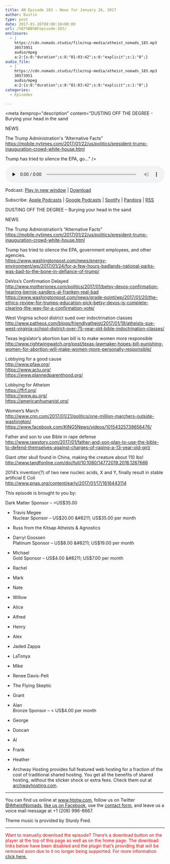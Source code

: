 ```yaml
---
title: AN Episode 183 – News for January 26, 2017
author: Dustin
type: post
date: 2017-01-26T08:00:18+00:00
url: /%EF%BB%BFepisode-183/
enclosure:
  - |
    https://cdn.nomads.studio/file/nsp-media/atheist_nomads_183.mp3
    30573951
    audio/mpeg
    a:2:{s:8:"duration";s:8:"01:03:42";s:8:"explicit";s:1:"0";}
audio_file:
  - |
    https://cdn.nomads.studio/file/nsp-media/atheist_nomads_183.mp3
    30573951
    audio/mpeg
    a:2:{s:8:"duration";s:8:"01:03:42";s:8:"explicit";s:1:"0";}
categories:
  - Episodes

---
```

<div itemscope itemtype="http://schema.org/AudioObject">
  <meta itemprop="name" content="%EF%BB%BFEpisode 183 &#8211; News for January 26, 2017" />
  
  <meta itemprop="uploadDate" content="2017-01-26T01:00:18-07:00" />
  
  <meta itemprop="encodingFormat" content="audio/mpeg" />
  
  <meta itemprop="duration" content="PT1H03M42S" />
  
  <meta itemprop="description" content="DUSTING OFF THE DEGREE - Burying your head in the sand

NEWS

The Trump Administration's “Alternative Facts”
https://mobile.nytimes.com/2017/01/22/us/politics/president-trump-inauguration-crowd-white-house.html

Trump has tried to silence the EPA, go..." />
  
  <meta itemprop="contentUrl" content="https://dts.podtrac.com/redirect.mp3/cdn.nomads.studio/file/nsp-media/atheist_nomads_183.mp3" />
  
  <meta itemprop="contentSize" content="29.2" />
  </p> 
  
  <div class="powerpress_player" id="powerpress_player_8445">
    <audio class="wp-audio-shortcode" id="audio-1452-189" preload="none" style="width: 100%;" controls="controls"><source type="audio/mpeg" src="https://dts.podtrac.com/redirect.mp3/cdn.nomads.studio/file/nsp-media/atheist_nomads_183.mp3?_=189" /><a href="https://dts.podtrac.com/redirect.mp3/cdn.nomads.studio/file/nsp-media/atheist_nomads_183.mp3">https://dts.podtrac.com/redirect.mp3/cdn.nomads.studio/file/nsp-media/atheist_nomads_183.mp3</a></audio>
  </div>
</div>

<p class="powerpress_links powerpress_links_mp3">
  Podcast: <a href="https://dts.podtrac.com/redirect.mp3/cdn.nomads.studio/file/nsp-media/atheist_nomads_183.mp3" class="powerpress_link_pinw" target="_blank" title="Play in new window" onclick="return powerpress_pinw('https://htotw.com/?powerpress_pinw=1452-podcast');" rel="nofollow">Play in new window</a> | <a href="https://dts.podtrac.com/redirect.mp3/cdn.nomads.studio/file/nsp-media/atheist_nomads_183.mp3" class="powerpress_link_d" title="Download" rel="nofollow" download="atheist_nomads_183.mp3">Download</a>
</p>

<p class="powerpress_links powerpress_subscribe_links">
  Subscribe: <a href="https://podcasts.apple.com/us/podcast/humanists-take-on-the-world/id530050098?mt=2&ls=1" class="powerpress_link_subscribe powerpress_link_subscribe_itunes" target="_blank" title="Subscribe on Apple Podcasts" rel="nofollow">Apple Podcasts</a> | <a href="https://www.google.com/podcasts?feed=aHR0cDovL2F0aGVpc3Rub21hZHMubGlic3luLmNvbS9yc3M%3D" class="powerpress_link_subscribe powerpress_link_subscribe_googleplay" target="_blank" title="Subscribe on Google Podcasts" rel="nofollow">Google Podcasts</a> | <a href="https://open.spotify.com/show/3LzK2xZGike6Tc1GEMtMbr?si=LieN9SNuTpq96smuaUsH8A" class="powerpress_link_subscribe powerpress_link_subscribe_spotify" target="_blank" title="Subscribe on Spotify" rel="nofollow">Spotify</a> | <a href="https://www.pandora.com/podcast/atheist-nomads/PC:10122?corr=62071012&part=ug" class="powerpress_link_subscribe powerpress_link_subscribe_pandora" target="_blank" title="Subscribe on Pandora" rel="nofollow">Pandora</a> | <a href="https://htotw.com/feed/podcast/" class="powerpress_link_subscribe powerpress_link_subscribe_rss" target="_blank" title="Subscribe via RSS" rel="nofollow">RSS</a>
</p>

DUSTING OFF THE DEGREE &#8211; Burying your head in the sand

NEWS

The Trump Administration&#8217;s “Alternative Facts”  
<a href="https://mobile.nytimes.com/2017/01/22/us/politics/president-trump-inauguration-crowd-white-house.html" target="_blank" rel="noopener">https://mobile.nytimes.com/2017/01/22/us/politics/president-trump-inauguration-crowd-white-house.html</a>

Trump has tried to silence the EPA, government employees, and other agencies.  
<a href="https://www.washingtonpost.com/news/energy-environment/wp/2017/01/24/for-a-few-hours-badlands-national-parks-was-bad-to-the-bone-in-defiance-of-trump/" target="_blank" rel="noopener">https://www.washingtonpost.com/news/energy-environment/wp/2017/01/24/for-a-few-hours-badlands-national-parks-was-bad-to-the-bone-in-defiance-of-trump/</a>

DeVos’s Confirmation Delayed  
<a href="http://www.motherjones.com/politics/2017/01/betsy-devos-confirmation-hearing-bernie-sanders-al-franken-real-bad" target="_blank" rel="noopener">http://www.motherjones.com/politics/2017/01/betsy-devos-confirmation-hearing-bernie-sanders-al-franken-real-bad</a>  
<a href="https://www.washingtonpost.com/news/grade-point/wp/2017/01/20/the-ethics-review-for-trumps-education-pick-betsy-devos-is-complete-clearing-the-way-for-a-confirmation-vote/" target="_blank" rel="noopener">https://www.washingtonpost.com/news/grade-point/wp/2017/01/20/the-ethics-review-for-trumps-education-pick-betsy-devos-is-complete-clearing-the-way-for-a-confirmation-vote/</a>

West Virginia school district sued over indoctrination classes  
<a href="http://www.patheos.com/blogs/friendlyatheist/2017/01/19/atheists-sue-west-virginia-school-district-over-75-year-old-bible-indoctrination-classes/" target="_blank" rel="noopener">http://www.patheos.com/blogs/friendlyatheist/2017/01/19/atheists-sue-west-virginia-school-district-over-75-year-old-bible-indoctrination-classes/</a>

Texas legislator’s abortion ban bill is to make women more responsible  
<a href="http://www.rightwingwatch.org/post/texas-lawmaker-hopes-bill-punishing-women-for-abortion-will-make-women-more-personally-responsible/" target="_blank" rel="noopener">http://www.rightwingwatch.org/post/texas-lawmaker-hopes-bill-punishing-women-for-abortion-will-make-women-more-personally-responsible/</a>

Lobbying for a good cause  
<a href="http://www.pfaw.org/" target="_blank" rel="noopener">http://www.pfaw.org/</a>  
<a href="https://www.aclu.org/" target="_blank" rel="noopener">https://www.aclu.org/</a>  
<a href="https://www.plannedparenthood.org/" target="_blank" rel="noopener">https://www.plannedparenthood.org/</a>

Lobbying for Atheism  
<a href="https://ffrf.org/" target="_blank" rel="noopener">https://ffrf.org/</a>  
<a href="https://www.au.org/" target="_blank" rel="noopener">https://www.au.org/</a>  
<a href="https://americanhumanist.org/" target="_blank" rel="noopener">https://americanhumanist.org/</a>

Women&#8217;s March  
<a href="http://www.cnn.com/2017/01/21/politics/one-million-marchers-outside-washington/" target="_blank" rel="noopener">http://www.cnn.com/2017/01/21/politics/one-million-marchers-outside-washington/</a>  
<a href="https://www.facebook.com/KING5News/videos/10154325739656476/" target="_blank" rel="noopener">https://www.facebook.com/KING5News/videos/10154325739656476/</a>

Father and son to use Bible in rape defense  
<a href="http://www.rawstory.com/2017/01/father-and-son-plan-to-use-the-bible-to-defend-themselves-against-charges-of-raping-a-13-year-old-girl/" target="_blank" rel="noopener">http://www.rawstory.com/2017/01/father-and-son-plan-to-use-the-bible-to-defend-themselves-against-charges-of-raping-a-13-year-old-girl/</a>

Giant otter skull found in China, making the creature about 110 lbs!  
<a href="http://www.tandfonline.com/doi/full/10.1080/14772019.2016.1267666" target="_blank" rel="noopener">http://www.tandfonline.com/doi/full/10.1080/14772019.2016.1267666</a>

2014’s invention(?) of two new nucleic acids, X and Y, finally result in stable artificial E Coli  
<a href="http://www.pnas.org/content/early/2017/01/17/1616443114" target="_blank" rel="noopener">http://www.pnas.org/content/early/2017/01/17/1616443114</a>

This episode is brought to you by:

Dark Matter Sponsor &#8211; >US$35.00  
* Travis Megee  
Nuclear Sponsor &#8211; US$20.00 &#8211; US$35.00 per month  
* Russ from the Kitsap Atheists & Agnostics  
* Darryl Goossen  
Platinum Sponsor &#8211; US$8.00 &#8211; US$19.00 per month  
* Michael  
Gold Sponsor &#8211; US$4.00 &#8211; US$7.00 per month  
* Rachel  
* Mark  
* Nate  
* Willow  
* Alice  
* Alfred  
* Henry  
* Alex  
* Jaded Zappa  
* LaTonya  
* Mike  
* Renee Davis-Pelt  
* The Flying Skeptic  
* Grant  
* Alan  
Bronze Sponsor &#8211; < US$4.00 per month  
* George  
* Duncan  
* Al  
* Frank  
* Heather

* Archway Hosting provides full featured web hosting for a fraction of the cost of traditional shared hosting. You get all the benefits of shared hosting, without the sticker shock or extra fees. Check them out at <a href="http://archwayhosting.com/" target="_blank" rel="noopener">archwayhosting.com</a>.

<hr width="500" />

You can find us online at <a href="https://www.htotw.com/" target="_blank" rel="noopener">www.htotw.com</a>, follow us on Twitter <a href="https://htotw.com/twitter" target="_blank" rel="noopener">@AtheistNomads</a>, <a href="https://htotw.com/facebook" target="_blank" rel="noopener">like us on Facebook</a>, use the [contact form](https://htotw.com/contact), and leave us a voice mail message at +1 (208) 996-8667.

Theme music is provided by Sturdy Fred.

* * *

<span style="color: #ff0000;">Want to manually download the episode? There&#8217;s a download button on the player at the top of this page as well as on the home page. The download links below have been disabled and the plugin that&#8217;s providing that will be removed soon due to it no longer being supported. For more information <a href="https://www.htotw.com/2017/old-feeds/">click here.</a></span>